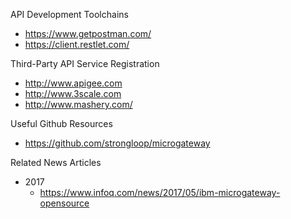 

API Development Toolchains
* https://www.getpostman.com/
* https://client.restlet.com/



Third-Party API Service Registration
* http://www.apigee.com
* http://www.3scale.com
* http://www.mashery.com/


Useful Github Resources
* https://github.com/strongloop/microgateway



Related News Articles
* 2017
  * https://www.infoq.com/news/2017/05/ibm-microgateway-opensource 


